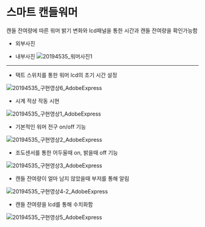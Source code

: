 # 스마트 캔들워머
캔들 잔여량에 따른 워머 밝기 변화와 lcd패널을 통한 시간과 캔들 잔여량을 확인가능함

- 외부사진


- 내부사진
![20194535_워머사진1](https://user-images.githubusercontent.com/96333497/180373032-ef5e3b20-f95b-4a25-9163-ae6651267196.jpg)


___


- 택트 스위치를 통한 워머 lcd의 초기 시간 설정

![20194535_구현영상6_AdobeExpress](https://user-images.githubusercontent.com/96333497/180370887-70216b10-dcbd-482e-a273-2ab04af64065.gif)


- 시계 적상 작동 시현

![20194535_구현영상1_AdobeExpress](https://user-images.githubusercontent.com/96333497/180367185-e0e63f67-63f9-4fb3-9105-96f020554a26.gif)


- 기본적인 워머 전구 on/off 기능

![20194535_구현영상2_AdobeExpress](https://user-images.githubusercontent.com/96333497/180367869-1082f2ac-3714-4769-b839-7af674ec15b6.gif)


- 조도센서를 통한 어두울때 on, 밝을때 off 기능

![20194535_구현영상3_AdobeExpress](https://user-images.githubusercontent.com/96333497/180367948-569817ea-ff62-4fda-b77b-be17ff8faa49.gif)


- 캔들 잔여량이 얼마 남지 않았을때 부저를 통해 알림

![20194535_구현영상4-2_AdobeExpress](https://user-images.githubusercontent.com/96333497/180368386-a8f33580-24de-4e4f-a6c1-3739f0678067.gif)


- 캔들 잔여량을 lcd를 통해 수치화함

![20194535_구현영상5_AdobeExpress](https://user-images.githubusercontent.com/96333497/180368781-f7e24c4b-b297-43e5-9314-8b1e97bcbe5b.gif)
